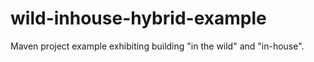 # wild-inhouse-hybrid-example
Maven project example exhibiting building "in the wild" and "in-house".
